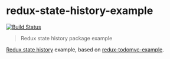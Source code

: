 redux-state-history-example
=============================

[![Build Status][travis-image]][travis-url]

> Redux state history package example

[Redux state history](https://github.com/inakianduaga/redux-state-history) example, based on [redux-todomvc-example](https://github.com/rackt/redux/tree/master/examples/todomvc).

[travis-url]: https://travis-ci.org/inakianduaga/redux-state-history-example
[travis-image]: https://travis-ci.org/inakianduaga/redux-state-history-example.svg?branch=master